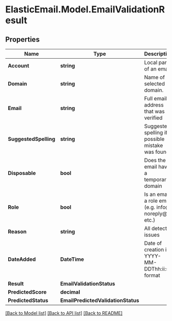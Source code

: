 # ElasticEmail.Model.EmailValidationResult

## Properties

Name | Type | Description | Notes
------------ | ------------- | ------------- | -------------
**Account** | **string** | Local part of an email | [optional] 
**Domain** | **string** | Name of selected domain. | [optional] 
**Email** | **string** | Full email address that was verified | [optional] 
**SuggestedSpelling** | **string** | Suggested spelling if a possible mistake was found | [optional] 
**Disposable** | **bool** | Does the email have a temporary domain | [optional] 
**Role** | **bool** | Is an email a role email (e.g. info@, noreply@ etc.) | [optional] 
**Reason** | **string** | All detected issues | [optional] 
**DateAdded** | **DateTime** | Date of creation in YYYY-MM-DDThh:ii:ss format | [optional] 
**Result** | **EmailValidationStatus** |  | [optional] 
**PredictedScore** | **decimal** |  | [optional] 
**PredictedStatus** | **EmailPredictedValidationStatus** |  | [optional] 

[[Back to Model list]](../README.md#documentation-for-models) [[Back to API list]](../README.md#documentation-for-api-endpoints) [[Back to README]](../README.md)

